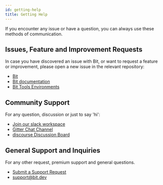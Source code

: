 ```yaml
---
id: getting-help
title: Getting Help
---
```


If you encounter any issue or have a question, you can always use these methods of communication.

## Issues, Feature and Improvement Requests

In case you have discovered an issue with Bit, or want to request a feature or improvement, please open a new issue in the relevant repository:

* [Bit](https://github.com/teambit/bit)
* [Bit documentation](https://github.com/teambit/bit-docs)
* [Bit Tools Environments](https://github.com/teambit/bit.envs)

## Community Support

For any question, discussion or just to say 'hi':

* [Join our slack workspace](https://join.slack.com/t/bit-dev-community/shared_invite/enQtNzM2NzQ3MTQzMTg3LWI2YmFmZjQwMTkxNmFmNTVkYzU2MGI2YjgwMmJlZDdkNWVhOGIzZDFlYjg4MGRmOTM4ODAxNTIxMTMwNWVhMzg)
* [Gitter Chat Channel](https://gitter.im/bit-src/Bit)
* [discourse Discussion Board](https://discourse.bit.dev)

## General Support and Inquiries

For any other request, premium support and general questions.

* [Submit a Support Request](https://bit.dev/support)
* [support@bit.dev](mailto:support@bit.dev)
  